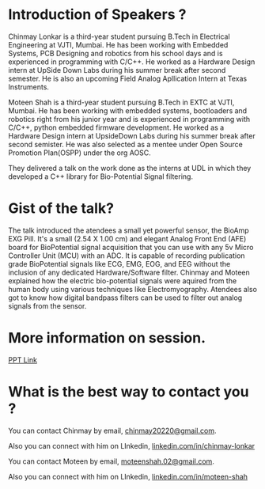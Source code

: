 # Introduction of Speakers ?
 
Chinmay Lonkar is a third-year student pursuing B.Tech in Electrical Engineering at VJTI, Mumbai. He has been working with Embedded Systems, PCB Designing and robotics from his school days and is experienced in programming with C/C++. He worked as a Hardware Design intern at UpSide Down Labs during his summer break after second semester. He is also an upcoming Field Analog Apllication Intern at Texas Instruments.
 
Moteen Shah is a third-year student pursuing B.Tech in EXTC at VJTI, Mumbai. He has been working with embedded systems, bootloaders and robotics right from his junior year and is experienced in programming with C/C++, python embedded firmware development. He worked as a Hardware Design intern at UpsideDown Labs during his summer break after second semister. He was also selected as a mentee under Open Source Promotion Plan(OSPP) under the org AOSC.
 
They delivered a talk on the work done as the interns at UDL in which they developed a C++ library for Bio-Potential Signal filtering.
 
# Gist of the talk?
 
The talk introduced the atendees a small yet powerful sensor, the BioAmp EXG Pill. It's a small (2.54 X 1.00 cm) and elegant Analog Front End (AFE) board for BioPotential signal acquisition that you can use with any 5v Micro Controller Unit (MCU) with an ADC. It is capable of recording publication grade BioPotential signals like ECG, EMG, EOG, and EEG without the inclusion of any dedicated Hardware/Software filter. Chinmay and Moteen explained how the electric bio-potential signals were aquired from the human body using various techniques like Electromyography. Atendees also got to know how digital bandpass filters can be used to filter out analog signals from the sensor.
 
# More information on session.
 
[PPT Link](https://docs.google.com/presentation/d/1tKO2L_bPqytU22UY4ngMIO2LIm0DEGv5UYwP9_aTC0Y/edit?usp=sharing)
 
# What is the best way to contact you ?
 
You can contact Chinmay by email,
[chinmay20220@gmail.com](mailto:chinmay20220@gmail.com).

Also you can connect with him on LInkedin,
[linkedin.com/in/chinmay-lonkar](https://www.linkedin.com/in/chinmay-lonkar-845207214/)
 
You can contact Moteen by email,
[moteenshah.02@gmail.com](mailto:moteenshah.02@gmail.com).

Also you can connect with him on LInkedin,
[linkedin.com/in/moteen-shah](https://in.linkedin.com/in/moteen-shah-98997216b)
